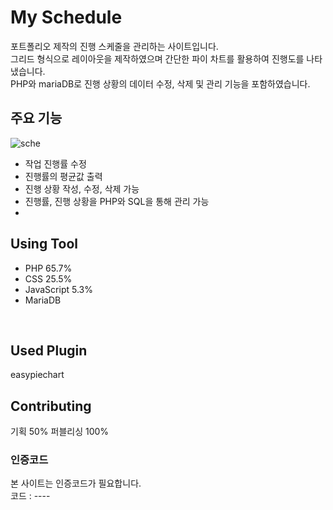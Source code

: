 # My Schedule
포트폴리오 제작의 진행 스케줄을 관리하는 사이트입니다.</br>
그리드 형식으로 레이아웃을 제작하였으며 간단한 파이 차트를 활용하여 진행도를 나타냈습니다.</br>
PHP와 mariaDB로 진행 상황의 데이터 수정, 삭제 및 관리 기능을 포함하였습니다.
</br>


## 주요 기능
![sche](https://user-images.githubusercontent.com/77706798/111946407-c8dae300-8b1e-11eb-88d8-663d0f6f0bfe.png)


- 작업 진행률 수정
- 진행률의 평균값 출력
- 진행 상황 작성, 수정, 삭제 가능
- 진행률, 진행 상황을 PHP와 SQL을 통해 관리 가능
- </br>


## Using Tool
- PHP 65.7%
- CSS 25.5%
- JavaScript 5.3%
- MariaDB
</br>


## Used Plugin
easypiechart
</br>


## Contributing
기획 50%
퍼블리싱 100%
</br>


### 인증코드
본 사이트는 인증코드가 필요합니다.</br>
코드 : ----
